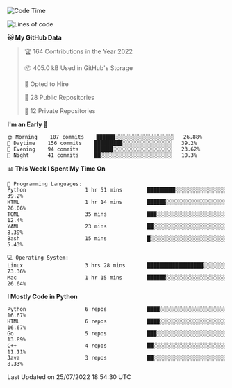 <!--START_SECTION:waka-->
![Code Time](http://img.shields.io/badge/Code%20Time-0%20secs-blue)

![Lines of code](https://img.shields.io/badge/From%20Hello%20World%20I%27ve%20Written-983%20Thousand%20lines%20of%20code-blue)

**🐱 My GitHub Data** 

> 🏆 164 Contributions in the Year 2022
 > 
> 📦 405.0 kB Used in GitHub's Storage 
 > 
> 💼 Opted to Hire
 > 
> 📜 28 Public Repositories 
 > 
> 🔑 12 Private Repositories  
 > 
**I'm an Early 🐤** 

```text
🌞 Morning    107 commits    ██████░░░░░░░░░░░░░░░░░░░   26.88% 
🌆 Daytime    156 commits    █████████░░░░░░░░░░░░░░░░   39.2% 
🌃 Evening    94 commits     ██████░░░░░░░░░░░░░░░░░░░   23.62% 
🌙 Night      41 commits     ██░░░░░░░░░░░░░░░░░░░░░░░   10.3%

```


📊 **This Week I Spent My Time On** 

```text
💬 Programming Languages: 
Python                   1 hr 51 mins        █████████░░░░░░░░░░░░░░░░   39.2% 
HTML                     1 hr 14 mins        ██████░░░░░░░░░░░░░░░░░░░   26.06% 
TOML                     35 mins             ███░░░░░░░░░░░░░░░░░░░░░░   12.4% 
YAML                     23 mins             ██░░░░░░░░░░░░░░░░░░░░░░░   8.39% 
Bash                     15 mins             █░░░░░░░░░░░░░░░░░░░░░░░░   5.43%

💻 Operating System: 
Linux                    3 hrs 28 mins       ██████████████████░░░░░░░   73.36% 
Mac                      1 hr 15 mins        ██████░░░░░░░░░░░░░░░░░░░   26.64%

```

**I Mostly Code in Python** 

```text
Python                   6 repos             ████░░░░░░░░░░░░░░░░░░░░░   16.67% 
HTML                     6 repos             ████░░░░░░░░░░░░░░░░░░░░░   16.67% 
Go                       5 repos             ███░░░░░░░░░░░░░░░░░░░░░░   13.89% 
C++                      4 repos             ██░░░░░░░░░░░░░░░░░░░░░░░   11.11% 
Java                     3 repos             ██░░░░░░░░░░░░░░░░░░░░░░░   8.33%

```



 Last Updated on 25/07/2022 18:54:30 UTC
<!--END_SECTION:waka-->
